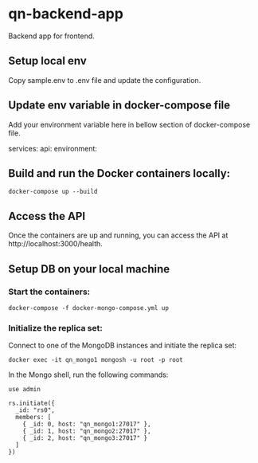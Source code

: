 # qn-backend-app

Backend app for frontend.

## Setup local env

Copy sample.env to .env file and update the configuration.

## Update env variable in docker-compose file

Add your environment variable here in bellow section of docker-compose file.

services:
api:
environment:

## Build and run the Docker containers locally:

`docker-compose up --build`

## Access the API

Once the containers are up and running, you can access the API at http://localhost:3000/health.

## Setup DB on your local machine

### Start the containers:

```
docker-compose -f docker-mongo-compose.yml up
```

### Initialize the replica set:

Connect to one of the MongoDB instances and initiate the replica set:

```
docker exec -it qn_mongo1 mongosh -u root -p root
```

In the Mongo shell, run the following commands:

```
use admin
```

```
rs.initiate({
  _id: "rs0",
  members: [
    { _id: 0, host: "qn_mongo1:27017" },
    { _id: 1, host: "qn_mongo2:27017" },
    { _id: 2, host: "qn_mongo3:27017" }
  ]
})
```

<!-- Trigger pipeline with this line 4 -->
